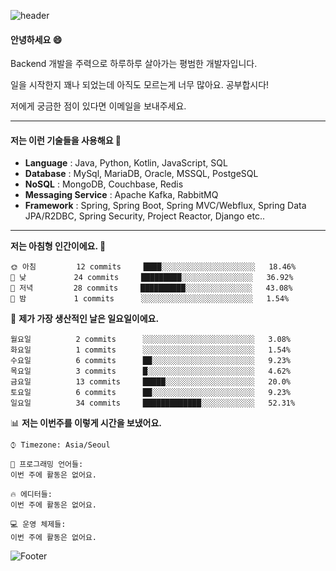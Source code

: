 ![header](https://capsule-render.vercel.app/api?type=waving&color=gradient&height=250&section=header&text=Wondeok%20Kang&fontSize=60&animation=fadeIn&fontAlignY=38&desc=a.k.a.%20Wade%2C%20Deogicorgi%20&descAlignY=61&descAlign=66&descSize=25&customColorList=4)



#### 안녕하세요 😄
Backend 개발을 주력으로 하루하루 살아가는 평범한 개발자입니다.

일을 시작한지 꽤나 되었는데 아직도 모르는게 너무 많아요. 공부합시다!

저에게 궁금한 점이 있다면 이메일을 보내주세요. 

---

#### 저는 이런 기술들을 사용해요 💬

- **Language** : Java, Python, Kotlin, JavaScript, SQL
- **Database** : MySql, MariaDB, Oracle, MSSQL, PostgeSQL
- **NoSQL** : MongoDB, Couchbase, Redis
- **Messaging Service** : Apache Kafka, RabbitMQ
- **Framework** : Spring, Spring Boot, Spring MVC/Webflux, Spring Data JPA/R2DBC, Spring Security, Project Reactor, Django etc..

---

<!--
[![Solved.ac Profile](http://mazassumnida.wtf/api/v2/generate_badge?boj=deogicorgi)](https://solved.ac/deogicorgi/)
-->

<!--START_SECTION:waka-->
**저는 아침형 인간이에요. 🐤** 

```text
🌞 아침         12 commits     ████░░░░░░░░░░░░░░░░░░░░░   18.46% 
🌆 낮　         24 commits     █████████░░░░░░░░░░░░░░░░   36.92% 
🌃 저녁         28 commits     ██████████░░░░░░░░░░░░░░░   43.08% 
🌙 밤　         1 commits      ░░░░░░░░░░░░░░░░░░░░░░░░░   1.54%

```
📅 **제가 가장 생산적인 날은 일요일이에요.** 

```text
월요일          2 commits      ░░░░░░░░░░░░░░░░░░░░░░░░░   3.08% 
화요일          1 commits      ░░░░░░░░░░░░░░░░░░░░░░░░░   1.54% 
수요일          6 commits      ██░░░░░░░░░░░░░░░░░░░░░░░   9.23% 
목요일          3 commits      █░░░░░░░░░░░░░░░░░░░░░░░░   4.62% 
금요일          13 commits     █████░░░░░░░░░░░░░░░░░░░░   20.0% 
토요일          6 commits      ██░░░░░░░░░░░░░░░░░░░░░░░   9.23% 
일요일          34 commits     █████████████░░░░░░░░░░░░   52.31%

```


📊 **저는 이번주를 이렇게 시간을 보냈어요.** 

```text
⌚︎ Timezone: Asia/Seoul

💬 프로그래밍 언어들: 
이번 주에 활동은 없어요.

🔥 에디터들: 
이번 주에 활동은 없어요.

💻 운영 체제들: 
이번 주에 활동은 없어요.

```


<!--END_SECTION:waka-->

![Footer](https://capsule-render.vercel.app/api?type=waving&color=auto&height=200&section=footer&&customColorList=4)
<!--
**deogicorgi/deogicorgi** is a ✨ _special_ ✨ repository because its `README.md` (this file) appears on your GitHub profile.

Here are some ideas to get you started:

- 🔭 I’m currently working on ...
- 🌱 I’m currently learning ...
- 👯 I’m looking to collaborate on ...
- 🤔 I’m looking for help with ...
- 💬 Ask me about ...
- 📫 How to reach me: ...
- 😄 Pronouns: ...
- ⚡ Fun fact: ...
-->
